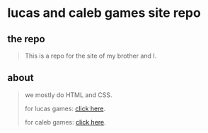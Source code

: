 # lucas and caleb games site repo
## the repo
>
> This is a repo for the site of my brother and I.
>
## about
>
> we mostly do HTML and CSS.
>
> for lucas games: <a href=https://lucasgames.neocities.org/index>click here</a>.
>
> for caleb games: <a href=https://calebgames.neocities.org/index>click here</a>.
